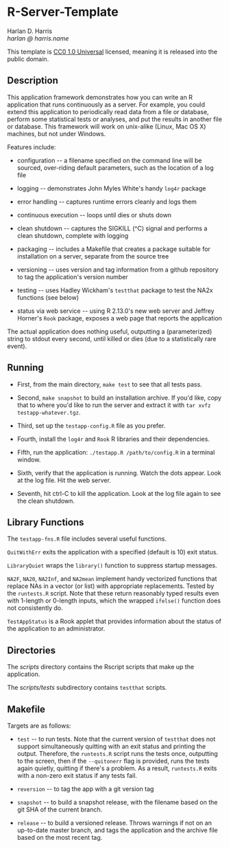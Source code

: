 R-Server-Template
=================

Harlan D. Harris  
_harlan @ harris.name_

This template is [CC0 1.0 Universal](http://creativecommons.org/publicdomain/zero/1.0/legalcode)
licensed, meaning it is released into the public domain.

## Description ##

This application framework demonstrates how you can write an R application that runs 
continuously as a server. For example, you could extend this application to periodically
read data from a file or database, perform some statistical tests or analyses, and 
put the results in another file or database. This framework will work on unix-alike 
(Linux, Mac OS X) machines, but not under Windows.

Features include:

* configuration -- a filename specified on the command line will be sourced, over-riding
default parameters, such as the location of a log file

* logging -- demonstrates John Myles White's handy `log4r` package

* error handling -- captures runtime errors cleanly and logs them

* continuous execution -- loops until dies or shuts down

* clean shutdown -- captures the SIGKILL (^C) signal and performs a clean shutdown, complete
with logging

* packaging -- includes a Makefile that creates a package suitable for installation on a server,
separate from the source tree

* versioning -- uses version and tag information from a github repository to tag the application's 
version number

* testing -- uses Hadley Wickham's `testthat` package to test the NA2x functions (see below)

* status via web service -- using R 2.13.0's new web server and Jeffrey Horner's `Rook` package, 
exposes a web page that reports the application

The actual application does nothing useful, outputting a (parameterized) string to stdout every
second, until killed or dies (due to a statistically rare event).

## Running ##

* First, from the main directory, `make test` to see that all tests pass.

* Second, `make snapshot` to build an installation archive. If you'd like, copy that to where
you'd like to run the server and extract it with `tar xvfz testapp-whatever.tgz`.

* Third, set up the `testapp-config.R` file as you prefer.

* Fourth, install the `log4r` and `Rook` R libraries and their dependencies.

* Fifth, run the application: `./testapp.R /path/to/config.R` in a terminal window.

* Sixth, verify that the application is running. Watch the dots appear. Look at the log file.
Hit the web server.

* Seventh, hit ctrl-C to kill the application. Look at the log file again to see the clean shutdown.


## Library Functions ##

The `testapp-fns.R` file includes several useful functions.

`QuitWithErr` exits the application with a specified (default is 10) exit status.

`LibraryQuiet` wraps the `library()` function to suppress startup messages.

`NA2F`, `NA20`, `NA2Inf`, and `NA2mean` implement handy vectorized functions that replace
NAs in a vector (or list) with appropriate replacements. Tested by the `runtests.R` script.
Note that these return reasonably typed results even with 1-length or 0-length inputs, which 
the wrapped `ifelse()` function does not consistently do.

`TestAppStatus` is a Rook applet that provides information about the status of the 
application to an administrator.

## Directories ##

The _scripts_ directory contains the Rscript scripts that make up the application.

The _scripts/tests_ subdirectory contains `testthat` scripts.

## Makefile ##

Targets are as follows:

* `test` -- to run tests. Note that the current version of `testthat` does not support 
simultaneously quitting with an exit status and printing the output. Therefore, the 
`runtests.R` script runs the tests once, outputting to the screen, then if the
`--quitonerr` flag is provided, runs the tests again quietly, quitting if there's a problem. 
As a result, `runtests.R` exits with a non-zero exit status if any tests fail.

* `reversion` -- to tag the app with a git version tag

* `snapshot` -- to build a snapshot release, with the filename based on the git SHA of the current branch.

* `release` -- to build a versioned release. Throws warnings if not on an up-to-date master
branch, and tags the application and the archive file based on the most recent tag.



